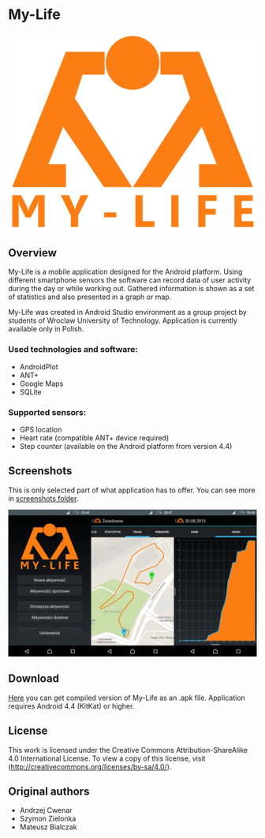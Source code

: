 My-Life 
=======

![](/screenshots/Logo.png?raw=true "My-Life logo")

## Overview

My-Life is a mobile application designed for the Android platform. Using different smartphone sensors the software can record data of user activity during the day or while working out. Gathered information is shown as a set of statistics and also presented in a graph or map.

My-Life was created in Android Studio environment as a group project by students of Wroclaw University of Technology. Application is currently available only in Polish.

### Used technologies and software:
- AndroidPlot
- ANT+
- Google Maps
- SQLite

### Supported sensors:
- GPS location 
- Heart rate (compatible ANT+ device required)
- Step counter (available on the Android platform from version 4.4)

## Screenshots

This is only selected part of what application has to offer. You can see more in [screenshots folder](/screenshots/).

![](/screenshots/Overview.png?raw=true "My-Life overview")

## Download

[Here](/My-Life.apk?raw=true) you can get compiled version of My-Life as an .apk file. Application requires Android 4.4 (KitKat) or higher.

## License

This work is licensed under the Creative Commons Attribution-ShareAlike 4.0 International License. To view a copy of this license, visit (http://creativecommons.org/licenses/by-sa/4.0/).

## Original authors

- Andrzej Cwenar
- Szymon Zielonka
- Mateusz Bialczak